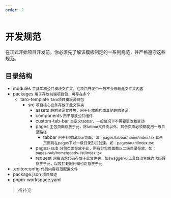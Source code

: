 ```yaml
---
order: 2
---
```


# 开发规范

在正式开始项目开发前，你必须先了解该模板制定的一系列规范，并严格遵守这些规范。

## 目录结构

<Tree>
  <ul>
    <li>
      modules
      <small>工具库和公共模块文件夹，在项目开发中一般不会修改此文件夹内容</small>
      <ul>
      </ul>
    </li>
    <li>
      packages
      <small>用于存放前端项目包，可存在多个</small>
      <ul>
        <li>
          taro-template
          <small>Taro项目模板源码包</small>
          <ul>
            <li>
              src
              <small>项目核心业务存放于此文件夹</small>
              <ul>
                <li>
                  assets
                  <small>静态资源文件夹，用于存放图片或其他静态资源</small>
                </li>
                 <li>
                  components
                  <small>用于存放公共组件</small>
                </li>
                 <li>
                  custom-tab-bar
                  <small>自定义tabbar，一般情况下不需要更改和变动</small>
                </li>
                <li>
                  pages
                  <small>主包页面存放于此，除tabbar文件夹以外，其余页面必须都使用一级目录路径</small>
                  <ul>
                    <li>
                      tabbar
                      <small>用于存放tabbar页面，如：pages/tabbar/home/index.tsx 其余页面则在pages下以一级目录形式创建，如：pages/auth/index.tsx </small>
                    </li>
                  </ul>
                </li>
                <li>
                  pages-sub
                  <small>分包页面存放于此，所有分包页面都以二级目录存放，如：pages-sub/home/goods-list/index.tsx</small>
                </li>
                <li>
                  request
                  <small>网络请求代码存放于此文件夹，如swagger-ui工具自动生成的代码将存放于此，以及拦截器代码也将存放于此</small>
                </li>
              </ul>
            </li>
          </ul>
        </li>
      </ul>
    </li>
    <li>
      .editorconfig
      <small>代码内容规范配置文件</small>
    </li>
    <li>
      package.json
      <small>项目描述</small>
    </li>
    <li>pnpm-workspace.yaml</li>

  </ul>
</Tree>


> 待补充

